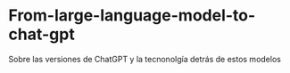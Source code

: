 # From-large-language-model-to-chat-gpt
Sobre las versiones de ChatGPT y la tecnonolgía detrás de estos modelos
